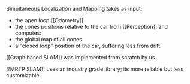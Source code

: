 Simultaneous Localization and Mapping takes as input:
- the open loop [[Odometry]] 
- the cones positions relative to the car from [[Perception]]
and computes:
- the global map of all cones
- a "closed loop" position of the car, suffering less from drift.

[[Graph based SLAM]] was implemented from scratch by us.

[[MRTP SLAM]] uses an industry grade library; its more reliable but less customizable.